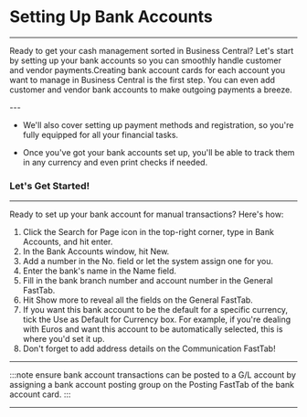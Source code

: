 # Setting Up Bank Accounts
---

<div class="customized-intro-container" id="introduction">
    <p>Ready to get your cash management sorted in Business Central? Let's start by setting up your bank accounts so you can smoothly handle customer and vendor payments.Creating bank account cards for each account you want to manage in Business Central is the first step. You can even add customer and vendor bank accounts to make outgoing payments a breeze.</p>
</div>
---

- We'll also cover setting up payment methods and registration, so you're fully equipped for all your financial tasks.

- Once you've got your bank accounts set up, you'll be able to track them in any currency and even print checks if needed.

### Let's Get Started!
---

Ready to set up your bank account for manual transactions? Here's how:

1. Click the Search for Page icon in the top-right corner, type in Bank Accounts, and hit enter.
2. In the Bank Accounts window, hit New.
3. Add a number in the No. field or let the system assign one for you.
4. Enter the bank's name in the Name field.
5. Fill in the bank branch number and account number in the General FastTab.
6. Hit Show more to reveal all the fields on the General FastTab.
7. If you want this bank account to be the default for a specific currency, tick the Use as Default for Currency box. For example, if you're dealing with Euros and want this account to be automatically selected, this is where you'd set it up.
8. Don't forget to add address details on the Communication FastTab!


---

:::note ensure bank account transactions can be posted to a G/L account by assigning a bank account posting group on the Posting FastTab of the bank account card.
:::

---
